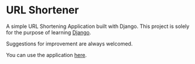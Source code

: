 # URL Shortener
A simple URL Shortening Application built with Django. This project is solely for the purpose of learning [Django](https://github.com/django/django).

Suggestions for improvement are always welcomed.

You can use the application [here](https://webhost1.pythonanywhere.com/).
